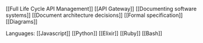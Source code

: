 [[Full Life Cycle API Management]]
[[API Gateway]]
[[Documenting software systems]]
[[Document architecture decisions]]
[[Formal specification]]
[[Diagrams]]


Languages:
[[Javascript]]
[[Python]]
[[Elixir]]
[[Ruby]]
[[Bash]]
